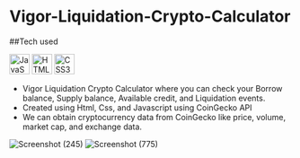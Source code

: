 # Vigor-Liquidation-Crypto-Calculator

##Tech used
<p align="left">
<a href="https://developer.mozilla.org/en-US/docs/Web/JavaScript" target="_blank" rel="noreferrer"><img src="https://raw.githubusercontent.com/danielcranney/readme-generator/main/public/icons/skills/javascript-colored.svg" width="36" height="36" alt="JavaScript" /></a>
<a href="https://developer.mozilla.org/en-US/docs/Glossary/HTML5" target="_blank" rel="noreferrer"><img src="https://raw.githubusercontent.com/danielcranney/readme-generator/main/public/icons/skills/html5-colored.svg" width="36" height="36" alt="HTML5" /></a>
<a href="https://www.w3.org/TR/CSS/#css" target="_blank" rel="noreferrer"><img src="https://raw.githubusercontent.com/danielcranney/readme-generator/main/public/icons/skills/css3-colored.svg" width="36" height="36" alt="CSS3" /></a>
</p>

<div>
     <ul>
             <li>Vigor Liquidation Crypto Calculator where you can check your Borrow balance, Supply balance, Available credit, and Liquidation events. </li>
              <li>Created using Html, Css, and Javascript using CoinGecko API </li>
               <li>We can obtain cryptocurrency data from CoinGecko like price, volume, market cap, and exchange data.  </li>
     </ul>
</div>
 
![Screenshot (245)](https://user-images.githubusercontent.com/79761277/192328955-4fc4a8e4-af17-449e-b6d0-590a9757d891.png)
 ![Screenshot (775)](https://user-images.githubusercontent.com/79761277/192326322-7e79f7e2-0b0b-400c-951a-bb68764da229.png)
